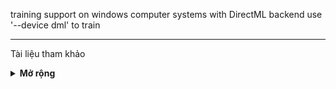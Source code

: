 
<div align="left">
  <p>training support on windows computer systems with DirectML backend use '--device dml' to train</p>

</div>

</div>
<hr>


<p>Tài liệu tham khảo</p>
<details><summary> <b>Mở rộng</b> </summary>
<ul>
  <li><a href="https://github.com/WongKinYiu/yolov7">Official YoLov7</a></li>
  <li><a href="https://github.com/ultralytics/yolov5">Official YoLov5</a></li>
  <li><a href="https://github.com/WongKinYiu/yolor">Official YoLor</a></li>

  <li><img src="https://onnxruntime.ai/images/svg/ONNX-Runtime-logo.svg"></img><a href="https://onnxruntime.ai/">ONNX RUNTIME</a></li>

  <li><a href=""><img src='https://user-images.githubusercontent.com/117495750/202673299-5cb2884a-f746-42f6-9b6d-3d309790eaee.png'>Albumentations do more with less data</img></li>
    <li><a href="https://blog.csdn.net/qq_56591814/article/details/127172215?spm=1001.2101.3001.6650.3&utm_medium=distribute.pc_relevant.none-task-blog-2%7Edefault%7EYuanLiJiHua%7EPosition-3-127172215-blog-115369068.pc_relevant_default&depth_1-utm_source=distribute.pc_relevant.none-task-blog-2%7Edefault%7EYuanLiJiHua%7EPosition-3-127172215-blog-115369068.pc_relevant_default&utm_relevant_index=6">Phân tích siêu tham số</a></li>
    <li><a href="https://qiita.com/omiita/items/bfbba775597624056987">Sự ra đời và giải thích về hàm kích hoạt FReLU</a></li>
        <li><a href="https://www.scirp.org/journal/paperinformation.aspx?paperid=114024">https://www.scirp.org/journal/paperinformation.aspx?paperid=114024</a></li>
    <li><a href="https://codelabs.developers.google.com/tensorflowjs-transfer-learning-teachable-machine#12">No name</a></li>
    <li><a href="https://js.tensorflow.org/api/4.0.0/">TensorFlow JS document</a></li>
    <li><a href="https://blog.tensorflow.org/2021/01/custom-object-detection-in-browser.html?_gl=1*nskhnx*_ga*MTYxODU4MzAzMS4xNjY2NTIwMzc2*_ga_W0YLR4190T*MTY2OTI2Mzk4NC4zLjEuMTY2OTI2Mzk5Ny4wLjAuMA..">Custom object detection in the browser using TensorFlow.js</a></li>
  <li><a href="https://developer.mozilla.org/en-US/docs/Web/API/WebGL_API/By_example/Detect_WebGL">Detect WebGL</a></li>
  <li><a href="https://pureadmin.qub.ac.uk/ws/portalfiles/portal/258394935/Deep.pdf">Automated Individual Pig Localisation Tracking and Behaviour Metric Extraction Using Deep Learning</a></li>
  <li><a href='https://medium.com/augmented-startups/how-hyperparameters-of-yolov5-works-ec4d25f311a2'>How do Hyperparameters of YOLOv5 Work?❓</a></li>
  <li><a href="https://da2so.tistory.com/">da2so</a></li>
  <li><a href="https://onnxruntime.ai/docs/performance/tune-performance.html#using-different-execution-providers">ONNX Runtime Performance Tuning</a></li>
  <li><a href="https://medium.com/@jalajagr/mean-average-precision-map-explained-in-object-detection-fb61adf67ef4">Mean Average Precision (mAP) Explained in Object Detection</a></li>

</ul>
</details>
